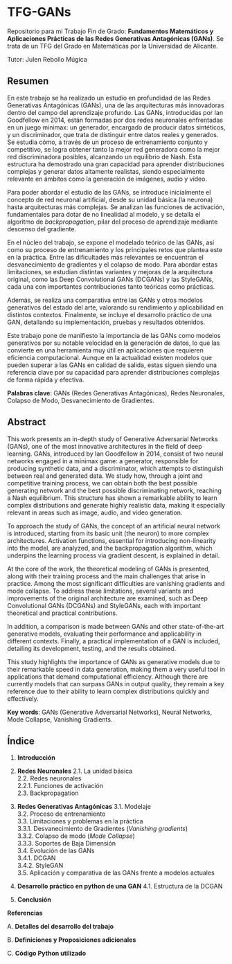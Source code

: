 # TFG-GANs

Repositorio para mi Trabajo Fin de Grado: **Fundamentos Matemáticos y Aplicaciones Prácticas de las Redes Generativas Antagónicas (GANs)**. Se trata de un TFG del Grado en Matemáticas por la Universidad de Alicante.

Tutor: Julen Rebollo Múgica

## Resumen

En este trabajo se ha realizado un estudio en profundidad de las Redes Generativas Antagónicas (GANs), una de las arquitecturas más innovadoras dentro del campo del aprendizaje profundo. Las GANs, introducidas por Ian Goodfellow en 2014, están formadas por dos redes neuronales enfrentadas en un juego minimax: un generador, encargado de producir datos sintéticos, y un discriminador, que trata de distinguir entre datos reales y generados. Se estudia cómo, a través de un proceso de entrenamiento conjunto y competitivo, se logra obtener tanto la mejor red generadora como la mejor red discriminadora posibles, alcanzando un equilibrio de Nash. Esta estructura ha demostrado una gran capacidad para aprender distribuciones complejas y generar datos altamente realistas, siendo especialmente relevante en ámbitos como la generación de imágenes, audio y vídeo. 

Para poder abordar el estudio de las GANs, se introduce inicialmente el concepto de red neuronal artificial, desde su unidad básica (la neurona) hasta arquitecturas más complejas. Se analizan las funciones de activación, fundamentales para dotar de no linealidad al modelo, y se detalla el algoritmo de *backpropagation*, pilar del proceso de aprendizaje mediante descenso del gradiente.

En el núcleo del trabajo, se expone el modelado teórico de las GANs, así como su proceso de entrenamiento y los principales retos que plantea este en la práctica. Entre las dificultades más relevantes se encuentran el desvanecimiento de gradientes y el colapso de modo. Para abordar estas limitaciones, se estudian distintas variantes y mejoras de la arquitectura original, como las Deep Convolutional GANs (DCGANs) y las StyleGANs, cada una con importantes contribuciones tanto teóricas como prácticas.

Además, se realiza una comparativa entre las GANs y otros modelos generativos del estado del arte, valorando su rendimiento y aplicabilidad en distintos contextos. Finalmente, se incluye el desarrollo práctico de una GAN, detallando su implementación, pruebas y resultados obtenidos.

Este trabajo pone de manifiesto la importancia de las GANs como modelos generativos por su notable velocidad en la generación de datos, lo que las convierte en una herramienta muy útil en aplicaciones que requieren eficiencia computacional. Aunque en la actualidad existen modelos que pueden superar a las GANs en calidad de salida, estas siguen siendo una referencia clave por su capacidad para aprender distribuciones complejas de forma rápida y efectiva.

**Palabras clave**: GANs (Redes Generativas Antagónicas), Redes Neuronales, Colapso de Modo, Desvanecimiento de Gradientes.

## Abstract

This work presents an in-depth study of Generative Adversarial Networks (GANs), one of the most innovative architectures in the field of deep learning. GANs, introduced by Ian Goodfellow in 2014, consist of two neural networks engaged in a minimax game: a generator, responsible for producing synthetic data, and a discriminator, which attempts to distinguish between real and generated data. We study how, through a joint and competitive training process, we can obtain both the best possible generating network and the best possible discriminating network, reaching a Nash equilibrium. This structure has shown a remarkable ability to learn complex distributions and generate highly realistic data, making it especially relevant in areas such as image, audio, and video generation.

To approach the study of GANs, the concept of an artificial neural network is introduced, starting from its basic unit (the neuron) to more complex architectures. Activation functions, essential for introducing non-linearity into the model, are analyzed, and the backpropagation algorithm, which underpins the learning process via gradient descent, is explained in detail.

At the core of the work, the theoretical modeling of GANs is presented, along with their training process and the main challenges that arise in practice. Among the most significant difficulties are vanishing gradients and mode collapse. To address these limitations, several variants and improvements of the original architecture are examined, such as Deep Convolutional GANs (DCGANs) and StyleGANs, each with important theoretical and practical contributions.

In addition, a comparison is made between GANs and other state-of-the-art generative models, evaluating their performance and applicability in different contexts. Finally, a practical implementation of a GAN is included, detailing its development, testing, and the results obtained.

This study highlights the importance of GANs as generative models due to their remarkable speed in data generation, making them a very useful tool in applications that demand computational efficiency. Although there are currently models that can surpass GANs in output quality, they remain a key reference due to their ability to learn complex distributions quickly and effectively.

**Key words**: GANs (Generative Adversarial Networks), Neural Networks, Mode Collapse, Vanishing Gradients.

## Índice

1. **Introducción**

2. **Redes Neuronales**
    2.1. La unidad básica  
    2.2. Redes neuronales  
        2.2.1. Funciones de activación  
    2.3. Backpropagation

3. **Redes Generativas Antagónicas**
    3.1. Modelaje  
    3.2. Proceso de entrenamiento  
    3.3. Limitaciones y problemas en la práctica  
        3.3.1. Desvanecimiento de Gradientes (*Vanishing gradients*)  
        3.3.2. Colapso de modo (*Mode Collapse*)  
        3.3.3. Soportes de Baja Dimensión  
    3.4. Evolución de las GANs  
        3.4.1. DCGAN  
        3.4.2. StyleGAN  
    3.5. Aplicación y comparativa de las GANs frente a modelos actuales

4. **Desarrollo práctico en python de una GAN**
    4.1. Estructura de la DCGAN

5. **Conclusión**

**Referencias**

A. **Detalles del desarrollo del trabajo**

B. **Definiciones y Proposiciones adicionales**

C. **Código Python utilizado**

